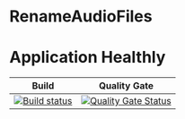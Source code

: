 # RenameAudioFiles


# Application Healthly

Build    | Quality Gate
-------- | :------------:
[![Build status](https://ci.appveyor.com/api/projects/status/ins7s7q71i6hxxfc?svg=true)](https://ci.appveyor.com/project/rsmivb/renameaudiofiles) | [![Quality Gate Status](https://sonarcloud.io/api/project_badges/measure?project=rsmivb_RenameAudioFiles&metric=alert_status)](https://sonarcloud.io/dashboard?id=rsmivb_RenameAudioFiles)